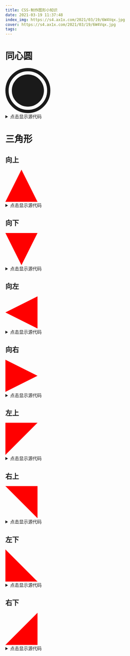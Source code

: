 ```yaml
---
title: CSS-制作图形小知识
date: 2021-03-19 11:37:48
index_img: https://s4.ax1x.com/2021/03/19/6W4Vqx.jpg
cover: https://s4.ax1x.com/2021/03/19/6W4Vqx.jpg
tags:
---
```


# 同心圆

<div style="width: 100px; height: 100px;
  border-radius: 50%;
  padding: 10px;
  border: 10px solid;
  background-color: currentColor;
  background-clip:content-box;"></div>

<details>
<summary>点击显示源代码</summary>

```
<div style="width: 100px; height: 100px;
  border-radius: 50%;
  padding: 10px;
  border: 10px solid;
  background-color: currentColor;
  background-clip:content-box;"></div>

```

</details>

# 三角形

## 向上

<div style="width: 0;
    height: 0;
    border-left: 50px solid transparent;
    border-right: 50px solid transparent;
    border-bottom: 100px solid red;"></div>

<details>

<summary>点击显示源代码</summary>

```
<div style="width: 0;
    height: 0;
    border-left: 50px solid transparent;
    border-right: 50px solid transparent;
    border-bottom: 100px solid red;"></div>

```

</details>

## 向下

<div style="width: 0;
    height: 0;
    border-left: 50px solid transparent;
    border-right: 50px solid transparent;
    border-top: 100px solid red;"></div>

<details>

<summary>点击显示源代码</summary>

```
<div style="width: 0;
    height: 0;
    border-left: 50px solid transparent;
    border-right: 50px solid transparent;
    border-top: 100px solid red;"></div>

```

</details>

## 向左

<div style="width: 0;
    height: 0;
    border-top: 50px solid transparent;
    border-right: 100px solid red;
    border-bottom: 50px solid transparent;"></div>

<details>

<summary>点击显示源代码</summary>

```
<div style="width: 0;
    height: 0;
    border-top: 50px solid transparent;
    border-right: 100px solid red;
    border-bottom: 50px solid transparent;"></div>

```

</details>

## 向右

<div style="width: 0;
    height: 0;
    border-top: 50px solid transparent;
    border-left: 100px solid red;
    border-bottom: 50px solid transparent;"></div>

<details>

<summary>点击显示源代码</summary>

```
<div style="width: 0;
    height: 0;
    border-top: 50px solid transparent;
    border-left: 100px solid red;
    border-bottom: 50px solid transparent;"></div>

```

</details>

## 左上

<div style="width: 0;
    height: 0;
    border-top: 100px solid red;
    border-right: 100px solid transparent;"></div>

<details>

<summary>点击显示源代码</summary>

```
<div style="width: 0;
    height: 0;
    border-top: 100px solid red;
    border-right: 100px solid transparent;"></div>

```

</details>

## 右上

<div style="width: 0;
    height: 0;
    border-top: 100px solid red;
    border-left: 100px solid transparent; "></div>

<details>

<summary>点击显示源代码</summary>

```
<div style="width: 0;
    height: 0;
    border-top: 100px solid red;
    border-left: 100px solid transparent; "></div>

```

</details>

## 左下

<div style="width: 0;
    height: 0;
    border-bottom: 100px solid red;
    border-right: 100px solid transparent;"></div>

<details>

<summary>点击显示源代码</summary>

```
<div style="width: 0;
    height: 0;
    border-bottom: 100px solid red;
    border-right: 100px solid transparent;"></div>

```

</details>

## 右下

<div style="width: 0;
    height: 0;
    border-bottom: 100px solid red;
    border-left: 100px solid transparent;"></div>

<details>

<summary>点击显示源代码</summary>

```
<div style="width: 0;
    height: 0;
    border-bottom: 100px solid red;
    border-left: 100px solid transparent;"></div>

```

</details>
